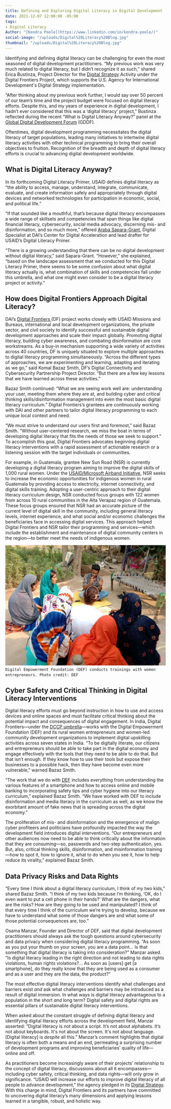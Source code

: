 ```yaml
---
title: Defining and Exploring Digital Literacy in Digital Development
date: 2021-12-07 12:00:00 -05:00
tags:
- Digital Literacy
Author: "[Kendra Poole](https://www.linkedin.com/in/kendra-poole/)"
social-image: "/uploads/Digital%20Literacy%20Blog.jpg"
thumbnail: "/uploads/Digital%20Literacy%20Blog.jpg"
---
```


Identifying and defining digital literacy can be challenging for even the most seasoned of digital development practitioners. “My previous work was very much related to digital literacy, but I didn’t recognize it as such,” shared Erica Bustinza, Project Director for the [Digital Strategy](https://www.usaid.gov/usaid-digital-strategy) Activity under the Digital Frontiers Project, which supports the U.S. Agency for International Development's Digital Strategy implementation. 

“After thinking about my previous work further, I would say over 50 percent of our team’s time and the project budget were focused on digital literacy efforts. Despite this, and my years of experience in digital development, I hadn’t ever considered that this was a ‘digital literacy’ project,” Bustinza reflected during the recent “What is Digital Literacy Anyway?” panel at the [Global Digital Development Forum](https://digitaldevforum.com/agenda/) (GDDF).

Oftentimes, digital development programming necessitates the digital literacy of target populations, leading many initiatives to intertwine digital literacy activities with other technical programming to bring their overall objectives to fruition. Recognition of the breadth and depth of digital literacy efforts is crucial to advancing digital development worldwide.

<!--more-->

## What is Digital Literacy Anyway?

In its forthcoming Digital Literacy Primer, USAID defines digital literacy as “the ability to access, manage, understand, integrate, communicate, evaluate, and create information safely and appropriately through digital devices and networked technologies for participation in economic, social, and political life.”

“If that sounded like a mouthful, that’s because digital literacy encompasses a wide range of skillsets and competencies that span things like digital financial literacy, cybersecurity, social media advocacy, discerning mis- and disinformation, and so much more,” offered [Araba Sapara-Grant](https://www.dai.com/who-we-are/our-team/araba-sapara-grant), Digital Specialist at DAI’s Center for Digital Acceleration and lead drafter for USAID’s Digital Literacy Primer.

“There is a growing understanding that there can be no digital development without digital literacy,” said Sapara-Grant. “However,” she explained, “based on the landscape assessment that we conducted for this Digital Literacy Primer, there seems to be some confusion about what digital literacy actually is, what combination of skills and competencies fall under this umbrella, and what one might even consider to be a digital literacy project or activity.”

## How does Digital Frontiers Approach Digital Literacy?

DAI’s [Digital Frontiers ](https://www.dai.com/our-work/projects/worldwide-digital-frontiers-df)(DF) project works closely with USAID Missions and Bureaus, international and local development organizations, the private sector, and civil society to identify successful and sustainable digital development approaches and scale their impact globally. Promoting digital literacy, building cyber awareness, and combating disinformation are core workstreams. As a buy-in mechanism supporting a wide variety of activities across 40 countries, DF is uniquely situated to explore multiple approaches to digital literacy programming simultaneously. “Across the different types of approaches, we are experimenting and learning, adapting and iterating as we go,” said Komal Bazaz Smith, DF’s Digital Connectivity and Cybersecurity Partnership Project Director. “But there are a few key lessons that we have learned across these activities.”

Bazaz Smith continued: “What we are seeing work well are: understanding your user, meeting them where they are at, and building cyber and critical thinking skills/disinformation management into even the most basic digital literacy curriculum.” Digital Frontiers’s grantees are continuously working with DAI and other partners to tailor digital literacy programming to each unique local context and need.

“We must strive to understand our users first and foremost,” said Bazaz Smith. “Without user-centered research, we miss the boat in terms of developing digital literacy that fits the needs of those we seek to support.” To accomplish this goal, Digital Frontiers advocates beginning digital literacy interventions with a rapid assessment of actionable research or a listening session with the target individuals or communities.

For example, in Guatemala, grantee New Sun Road (NSR) is currently developing a digital literacy program aiming to improve the digital skills of 1,000 rural women. Under the [USAID/Microsoft Airband Initiative](https://www.usaid.gov/digital-development/usaid-microsoft-airband-initiative#:\~:text=Launched%20in%20August%202020%2C%20the%20USAID%2FMicrosoft%20Airband%20Initiative,and%20the%20U.S.%20Agency%20for%20International%20Development%20%28USAID%29.), NSR seeks to increase the economic opportunities for indigenous women in rural Guatemala by providing access to electricity, internet connectivity, and digital skills training. Adopting a user-centric approach to their digital literacy curriculum design, NSR conducted focus groups with 122 women from across 10 rural communities in the Alta Verapaz region of Guatemala. These focus groups ensured that NSR had an accurate picture of the current level of digital skill in the community, including general literacy levels, internet experience, and what social and/or economic challenges the beneficiaries face in accessing digital services. This approach helped Digital Frontiers and NSR tailor their programming and services—which include the establishment and maintenance of digital community centers in the region—to better meet the needs of indigenous women.

![Digital Literacy Blog.jpg](/uploads/Digital%20Literacy%20Blog.jpg)`Digital Empowerment Foundation (DEF) conducts trainings with women entrepreneurs. Photo credit: DEF`

## Cyber Safety and Critical Thinking in Digital Literacy Interventions

Digital literacy efforts must go beyond instruction in how to use and access devices and online spaces and must facilitate critical thinking about the potential impact and consequences of digital engagement. In India, Digital Frontiers—under the [DCCP umbrella](https://www.usaid.gov/digital-development/digital-connectivity-cybersecurity-partnership)—works with the Digital Empowerment Foundation (DEF) and its rural women entrepreneurs and women-led community development organizations to implement digital upskilling activities across seven states in India. “To be digitally literate, our citizens and entrepreneurs should be able to take part in the digital economy and engage effectively with the tools that they need to be able to do that. But that isn’t enough. If they know how to use their tools but expose their businesses to a possible hack, then they have become even more vulnerable,” warned Bazaz Smith.

“The work that we do with [DEF](https://defindia.org/) includes everything from understanding the various features of a smartphone and how to access online and mobile banking to incorporating safety tips and cyber hygiene into our literacy curriculum,” explained Bazaz Smith. “We have worked with DEF to include disinformation and media literacy in the curriculum as well, as we know the exorbitant amount of fake news that is spreading across the digital economy.”

The proliferation of mis- and disinformation and the emergence of malign cyber profiteers and politicians have profoundly impacted the way the development field introduces digital interventions. “Our entrepreneurs and other audiences now need to be able to think critically about the information that they are consuming—so, passwords and two-step authentication, yes. But, also, critical thinking skills, disinformation, and misinformation training—how to spot it, how to ignore it, what to do when you see it, how to help reduce its virality,” explained Bazaz Smith.

## Data Privacy Risks and Data Rights

“Every time I think about a digital literacy curriculum, I think of my two kids,” shared Bazaz Smith. “I think of my two kids because I’m thinking, ‘OK, do I even want to put a cell phone in their hands?’ What are the dangers, what are the risks? How are they going to be used and manipulated? I think of that every time I think of the curriculum we’re trying to develop, because we have to understand what some of those dangers are and what some of those potential consequences are, too.”

Osama Manzar, Founder and Director of DEF, said that digital development practitioners should always ask the tough questions around cybersecurity and data privacy when considering digital literacy programming. “As soon as you put your thumb on your screen, you are a data point… Is that something that digital literacy is taking into consideration?” Manzar asked. “Is digital literacy leading in the right direction and not leading to data rights violations, human rights violations?... As soon as \[users\] get \[a smartphone\], do they really know that they are being used as a consumer and as a user and they are the data, the product?”

The most effective digital literacy interventions identify what challenges and barriers exist *and* ask what challenges and barriers may be introduced as a result of digital immersion. In what ways is digital literacy advantageous to a population in the short *and* long term? Digital safety and digital rights are essential pillars of sustainable digital literacy interventions.

When asked about the constant struggle of defining digital literacy and identifying digital literacy efforts across the development field, Manzar asserted: “Digital literacy is not about a script. It’s not about alphabets. It’s not about keyboards. It's not about the screen. It's not about language. \[Digital literacy\] is *despite* all this.” Manzar’s comment highlights that digital literacy is often both a means and an end, permeating a surprising number of development programs and improving beneficiaries’ quality of life—online and off.

As practitioners become increasingly aware of their projects’ relationship to the concept of digital literacy, discussions about all it encompasses—including cyber safety, critical thinking, and data rights—will only grow in significance. “USAID will increase our efforts to improve digital literacy of all people to advance development,” the agency pledged in its [Digital Strategy](https://www.usaid.gov/usaid-digital-strategy/01-executive-summary). With this charge in mind, Digital Frontiers and its partners have committed to uncovering digital literacy’s many dimensions and applying lessons learned in a tangible, robust, and holistic way.